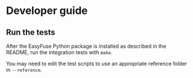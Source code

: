 # Developer guide


## Run the tests

After the EasyFuse Python package is installed as described in the README, run the integration tests with `make`.

You may need to edit the test scripts to use an appropriate reference folder in `--reference`.

